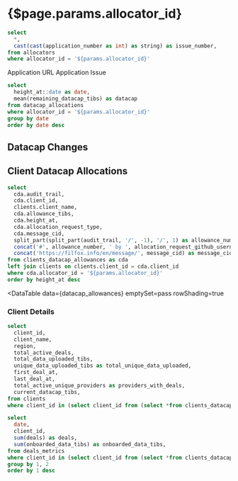 # {$page.params.allocator_id}

```sql filtered_allocator_info
select
  *,
  cast(cast(application_number as int) as string) as issue_number,
from allocators
where allocator_id = '${params.allocator_id}'
```

<Grid cols=2>

<BigLink href='{fmt(filtered_allocator_info[0].application_url)}'>
  Application URL
</BigLink>

<BigLink href='https://github.com/filecoin-project/notary-governance/issues/{fmt(filtered_allocator_info[0].issue_number)}'>
  Application Issue
</BigLink>

</Grid>

<Grid cols=4>

<BigValue
  data={filtered_allocator_info}
  value=allocator_name
  title="Name"
/>

<BigValue
  data={filtered_allocator_info}
  value=allocator_organization_name
  title="Organization"
/>

<BigValue
  data={filtered_allocator_info}
  value=is_multisig
  title="Is Multisig?"
/>

<BigValue
  data={filtered_allocator_info}
  value=allocator_address
  title="Address"
/>

<BigValue
  data={filtered_allocator_info}
  value=initial_allowance_tibs
  title="Initial Allowance (TiBs)"
/>

<BigValue
  data={filtered_allocator_info}
  value=current_allowance_tibs
  title="Current Allowance (TiBs)"
/>

<BigValue
  data={filtered_allocator_info}
  value=created_at
  title="Created At"
/>

<BigValue
  data={filtered_allocator_info}
  value=verified_clients_count
  title="Verified Clients"
/>

<BigValue
  data={filtered_allocator_info}
  value=received_datacap_change
  title="Received Datacap Change"
/>

<BigValue
  data={filtered_allocator_info}
  value=location
/>

<BigValue
  data={filtered_allocator_info}
  value=metapathway_type
/>

<BigValue
  data={filtered_allocator_info}
  value=associated_org_addresses
/>

<BigValue
  data={filtered_allocator_info}
  value=is_standardized
/>

<BigValue
  data={filtered_allocator_info}
  value=number_of_target_clients
/>

<BigValue
  data={filtered_allocator_info}
  value=minimum_required_storage_povider_replication
/>

<BigValue
  data={filtered_allocator_info}
  value=minimum_required_replicas
/>

<BigValue
  data={filtered_allocator_info}
  value=tooling
/>

<BigValue
  data={filtered_allocator_info}
  value=12m_requested
/>

<BigValue
  data={filtered_allocator_info}
  value=github_handle
/>

<BigValue
  data={filtered_allocator_info}
  value=poc_slack
/>

<BigValue
  data={filtered_allocator_info}
  value=poc_slack
/>

<BigValue
  data={filtered_allocator_info}
  value=poc_github_user
/>

<BigValue
  data={filtered_allocator_info}
  value=pathway_addresses_msig
/>

</Grid>

```sql datacap_balance_history
select
  height_at::date as date,
  mean(remaining_datacap_tibs) as datacap
from datacap_allocations
where allocator_id = '${params.allocator_id}'
group by date
order by date desc
```

## Datacap Changes

<AreaChart
  data={datacap_balance_history}
  x=date
  y=datacap
  step=true
  handleMissing=connect
  emptySet=pass
/>

## Client Datacap Allocations

```sql datacap_allowances
select
  cda.audit_trail,
  cda.client_id,
  clients.client_name,
  cda.allowance_tibs,
  cda.height_at,
  cda.allocation_request_type,
  cda.message_cid,
  split_part(split_part(audit_trail, '/', -1), '/', 1) as allowance_number,
  concat('#', allowance_number, ' by ', allocation_request_github_username) as allowance_label,
  concat('https://filfox.info/en/message/', message_cid) as message_cid_link,
from clients_datacap_allowances as cda
left join clients on clients.client_id = cda.client_id
where cda.allocator_id = '${params.allocator_id}'
order by height_at desc
```

<DataTable
  data={datacap_allowances}
  emptySet=pass
  rowShading=true
>
  <Column id=audit_trail contentType=link linkLabel=allowance_label title="Allowance"/>
  <Column id=client_id title="Client"/>
  <Column id=client_name/>
  <Column id=allowance_tibs/>
  <Column id=height_at title="Timestamp"/>
  <Column id=allocation_request_type/>
  <Column id=message_cid_link contentType=link linkLabel=message_cid title="Message"/>
</DataTable>

### Client Details

```sql allowances_client_details
select
  client_id,
  client_name,
  region,
  total_active_deals,
  total_data_uploaded_tibs,
  unique_data_uploaded_tibs as total_unique_data_uploaded,
  first_deal_at,
  last_deal_at,
  total_active_unique_providers as providers_with_deals,
  current_datacap_tibs,
from clients
where client_id in (select client_id from (select *from clients_datacap_allowances where allocator_id = '${params.allocator_id}'))
```

<DataTable
  data={allowances_client_details}
  emptySet=pass
  emptyMessage="No Clients"
/>

```sql client_data_onboarding
select
  date,
  client_id,
  sum(deals) as deals,
  sum(onboarded_data_tibs) as onboarded_data_tibs,
from deals_metrics
where client_id in (select client_id from (select *from clients_datacap_allowances where allocator_id = '${params.allocator_id}'))
group by 1, 2
order by 1 desc
```

<BarChart
  data={client_data_onboarding}
  x=date
  y=onboarded_data_tibs
  series=client_id
  emptySet=pass
  yAxisTitle="Onboarded Data (TiBs)"
  yFmt="#,##0 \Ti\B\s"
  title="Data Onboarding by Allocator's Client"
/>
